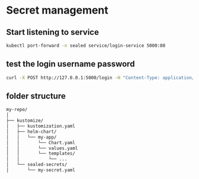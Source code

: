 # Secret management

## Start listening to service

```sh
kubectl port-forward -n sealed service/login-service 5000:80
```


## test the login username password
```sh
curl -X POST http://127.0.0.1:5000/login -H "Content-Type: application/json" -d '{"username": "<username>", "password": "<password>"}'
```


## folder structure

``` sh
my-repo/
│
├── kustomize/
│   ├── kustomization.yaml
│   ├── helm-chart/
│   │   └── my-app/
│   │       └── Chart.yaml
│   │       └── values.yaml
│   │       └── templates/
│   │           └── ...
│   └── sealed-secrets/
│       └── my-secret.yaml
```